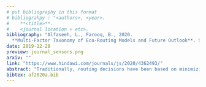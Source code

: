 ```yaml
---
# put bibliography in this format
# bibliograhpy : "<authors>, <year>.
#    **<title>**.
#    <journal location + etc>.
bibliography: "Alfaseeh, L., Farooq, B., 2020.
  **Multi-Factor Taxonomy of Eco-Routing Models and Future Outlook**. Sensors." # surround Title with **<title>**
date: 2019-12-28
preview: journal_sensors.png
arxiv: ""
link: "https://www.hindawi.com/journals/js/2020/4362493/"
abstract: "Traditionally, routing decisions have been based on minimizing travel time as the associated cost. Eco-routing considers the environmental aspects (e.g., emissions and fuel) as part of the travel cost to mitigate the undesirable impact of transportation systems on the environment. Unlike the exiting eco-routing review papers, this research work aims to provide a three-factor taxonomy at a more disaggregated level from the optimization prospective and map eco-routing studies to the proposed taxonomy. Furthermore, the strengths and weaknesses of the presented models are summarized. Our main findings include: a) a majority of studies optimized one objective at a time, b) the microscopic level of aggregation of the flow and emission/fuel models was rarely employed for large case studies, due to the associated complexity, and c) all of the reviewed studies were applied in a centralized routing system environment. In the near future when intelligent vehicles will be on the roads, a multi-objective distributed routing framework can be employed with a microscopic level of aggregation for both traffic and emission models, which is capable of operating on large-scale networks in real-time. Additionally, short-term spatio-temporal prediction of GHG cost is a crucial aspect to be tackled."
bibtex: af2020a.bib
---
```

